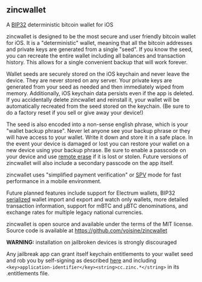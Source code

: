zincwallet
----------

A [BIP32](https://github.com/bitcoin/bips/blob/master/bip-0032.mediawiki)
deterministic bitcoin wallet for iOS

zincwallet is designed to be the most secure and user friendly bitcoin wallet
for iOS. It is a "deterministic" wallet, meaning that all the bitcoin addresses
and private keys are generated from a single "seed". If you know the seed, you
can recreate the entire wallet including all balances and transaction history.
This allows for a single convenient backup that will work forever.

Wallet seeds are securely stored on the iOS keychain and never leave the device.
They are never stored on any server. Your private keys are generated from your
seed as needed and then immediately wiped from memory. Additionally, iOS
keychain data persists even if the app is deleted. If you accidentally delete
zincwallet and reinstall it, your wallet will be automatically recreated from
the seed stored on the keychain. (Be sure to do a factory reset if you sell or
give away your device!)

The seed is also encoded into a non-sense english phrase, which is your
"wallet backup phrase". Never let anyone see your backup phrase or they will
have access to your wallet. Write it down and store it in a safe place. In the
event your device is damaged or lost you can restore your wallet on a new device
using your backup phrase. Be sure to enable a passcode on your device and use
[remote erase](http://www.apple.com/icloud/find-my-iphone.html#activation-lock)
if it is lost or stolen. Future versions of zincwallet will also include a
secondary passcode on the app itself.

zincwallet uses "simplified payment verification" or
[SPV](https://en.bitcoin.it/wiki/Thin_Client_Security#Header-Only_Clients) mode
for fast performance in a mobile environment.

Future planned features include support for Electrum wallets, BIP32
[serialized](https://github.com/bitcoin/bips/blob/master/bip-0032.mediawiki#Serialization_format)
wallet import and export and watch only wallets, more detailed transaction
information, support for mBTC and µBTC denominations, and exchange rates for
multiple legacy national currencies.

zincwallet is open source and available under the terms of the MIT license.
Source code is available at https://github.com/voisine/zincwallet

**WARNING:** installation on jailbroken devices is strongly discouraged

Any jailbreak app can grant itself keychain entitlements to your wallet seed and
rob you by self-signing as described [here](http://www.saurik.com/id/8) and
including `<key>application-identifier</key><string>cc.zinc.*</string>` in its
.entitlements file.
